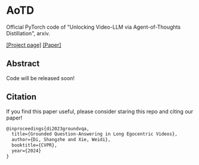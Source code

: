 # AoTD
Official PyTorch code of "Unlocking Video-LLM via Agent-of-Thoughts Distillation", arxiv.

[[Project page]](https://dszdsz.cn/GroundVQA/index.html) [[Paper]](https://arxiv.org/abs/2312.06505)

## Abstract

Code will be released soon!

## Citation
If you find this paper useful, please consider staring this repo and citing our paper!
```latex
@inproceedings{di2023groundvqa,
  title={Grounded Question-Answering in Long Egocentric Videos},
  author={Di, Shangzhe and Xie, Weidi},
  booktitle={CVPR},
  year={2024}
}
```